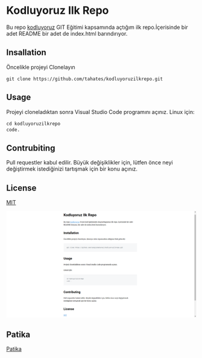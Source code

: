 # Kodluyoruz Ilk Repo
Bu repo [kodluyoruz](https://kodluyoruz.org/tr/kodluyoruz/) GIT Eğitimi kapsamında açtığım ilk repo.İçerisinde bir adet README bir adet de index.html barındırıyor.
## Insallation
Öncelikle projeyi Clonelayın

```(GIT)
git clone https://github.com/tahates/kodluyoruzilkrepo.git
```
## Usage
Projeyi cloneladıktan sonra Visual Studio Code programını açınız.
Linux için:
```(Linux)
cd kodluyoruzilkrepo
code.
```
## Contrubiting
Pull requestler kabul edilir. Büyük değişiklikler için, lütfen önce neyi değiştirmek istediğinizi tartışmak için bir konu açınız.

## License
[MIT](https://choosealicense.com/licenses/mit/)

![Lorem Picsum Gorsel](https://raw.githubusercontent.com/Kodluyoruz/taskforce/main/git/odev1/figures/markdown.png)
## Patika
[Patika](www.patika.dev)

